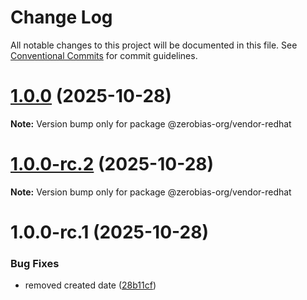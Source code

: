 # Change Log

All notable changes to this project will be documented in this file.
See [Conventional Commits](https://conventionalcommits.org) for commit guidelines.

# [1.0.0](https://github.com/zerobias-org/vendor/compare/@zerobias-org/vendor-redhat@1.0.0-rc.2...@zerobias-org/vendor-redhat@1.0.0) (2025-10-28)

**Note:** Version bump only for package @zerobias-org/vendor-redhat





# [1.0.0-rc.2](https://github.com/zerobias-org/vendor/compare/@zerobias-org/vendor-redhat@1.0.0-rc.1...@zerobias-org/vendor-redhat@1.0.0-rc.2) (2025-10-28)

**Note:** Version bump only for package @zerobias-org/vendor-redhat





# 1.0.0-rc.1 (2025-10-28)


### Bug Fixes

* removed created date ([28b11cf](https://github.com/zerobias-org/vendor/commit/28b11cf2563e9cdadd4b1dc83edd60d2fcd01df0))
